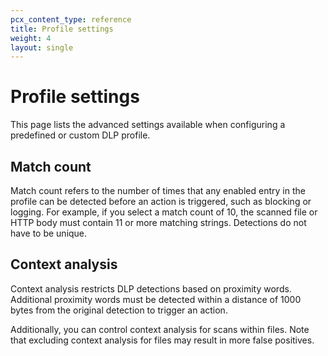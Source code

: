 ```yaml
---
pcx_content_type: reference
title: Profile settings
weight: 4
layout: single
---
```


# Profile settings

This page lists the advanced settings available when configuring a predefined or custom DLP profile.

## Match count

Match count refers to the number of times that any enabled entry in the profile can be detected before an action is triggered, such as blocking or logging. For example, if you select a match count of 10, the scanned file or HTTP body must contain 11 or more matching strings. Detections do not have to be unique.

## Context analysis

Context analysis restricts DLP detections based on proximity words. Additional proximity words must be detected within a distance of 1000 bytes from the original detection to trigger an action.

Additionally, you can control context analysis for scans within files. Note that excluding context analysis for files may result in more false positives.
